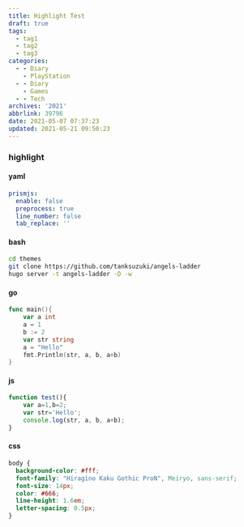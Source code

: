 ```yaml
---
title: Highlight Test
draft: true
tags:
  - tag1
  - tag2
  - tag3
categories:
  - - Diary
    - PlayStation
  - - Diary
    - Games
  - - Tech
archives: '2021'
abbrlink: 39796
date: 2021-05-07 07:37:23
updated: 2021-05-21 09:50:23
---
```


### highlight
#### yaml
```yaml
prismjs:
  enable: false
  preprocess: true
  line_number: false
  tab_replace: ''
```
#### bash
```bash
cd themes
git clone https://github.com/tanksuzuki/angels-ladder
hugo server -t angels-ladder -D -w
```
#### go
```go
func main(){
    var a int
    a = 1
    b := 2
    var str string
    a = "Hello"
    fmt.Println(str, a, b, a+b)
}
```
#### js
```js
function test(){
    var a=1,b=2;
    var str='Hello';
    console.log(str, a, b, a+b);
}
```
#### css
```css
body {
  background-color: #fff;
  font-family: "Hiragino Kaku Gothic ProN", Meiryo, sans-serif;
  font-size: 14px;
  color: #666;
  line-height: 1.6em;
  letter-spacing: 0.5px;
}
```